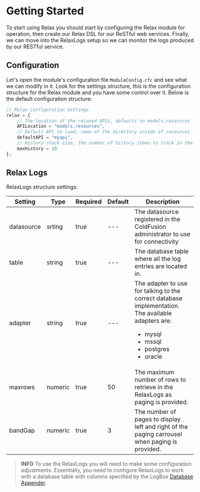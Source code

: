 # Getting Started

To start using Relax you should start by configuring the Relax module for operation, then create our Relax DSL for our ReSTful web services. Finally, we can move into the RelaxLogs setup so we can monitor the logs produced by our RESTful service.

## Configuration
Let's open the module's configuration file `ModuleConfig.cfc` and see what we can modify in it. Look for the settings structure, this is the configuration structure for the Relax module and you have some control over it. Below is the default configuration structure:

```javascript
// Relax Configuration Settings
relax = {
    // The location of the relaxed APIs, defaults to models.resources
    APILocation = "models.resources",
    // Default API to load, name of the directory inside of resources
    defaultAPI = "myapi",
    // History stack size, the number of history items to track in the RelaxURL
    maxHistory = 10
};
```


## Relax Logs
RelaxLogs structure settings:

| Setting | Type | Required | Default | Description |
| --- | --- | --- | --- | --- |
| datasource  | srting | true | --- | The datasource registered in the ColdFusion administrator to use for connectivity |
| table | string | true | --- | The database table where all the log entries are located in. |
| adapter | string | true | --- | The adapter to use for talking to the correct database implementation. The available adapters are:<ul><li>mysql</li><li>mssql</li><li>postgres</li><li>oracle</li></ul> |
| maxrows  | numeric | true | 50 | The maximum number of rows to retrieve in the RelaxLogs as paging is provided. |
| bandGap | numeric | true | 3 | The number of pages to display left and right of the paging carrousel when paging is provided. |


> **INFO** To use the RelaxLogs you will need to make some configuration adjustments. Essentially, you need to configure RelaxLogs to work with a database table with columns specified by the LogBox [Database Appender](http://wiki.coldbox.org/wiki/LogBox.cfm#DBAppender). 


